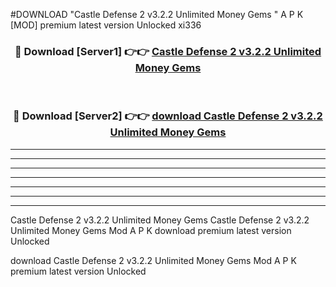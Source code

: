 #DOWNLOAD "Castle Defense 2 v3.2.2 Unlimited Money Gems " A P K [MOD] premium latest version Unlocked xi336 



<div align="center">
<h3>🔴 Download [Server1] 👉👉 <a href="https://apkdownload7.web.app/">Castle Defense 2 v3.2.2 Unlimited Money Gems  </a></h3><br>

<h3>🔴 Download [Server2] 👉👉 <a href="https://apkdownload7.web.app/">download Castle Defense 2 v3.2.2 Unlimited Money Gems  </a></h3>
</div>


----------------------------------------------------------

----------------------------------------------------------

----------------------------------------------------------

----------------------------------------------------------

----------------------------------------------------------

----------------------------------------------------------

----------------------------------------------------------

Castle Defense 2 v3.2.2 Unlimited Money Gems Castle Defense 2 v3.2.2 Unlimited Money Gems  Mod A P K download premium latest version Unlocked

download Castle Defense 2 v3.2.2 Unlimited Money Gems  Mod A P K premium latest version Unlocked


